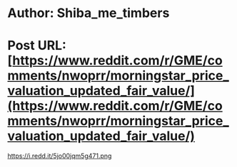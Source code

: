 # Author: Shiba_me_timbers
# Post URL: [https://www.reddit.com/r/GME/comments/nwoprr/morningstar_price_valuation_updated_fair_value/](https://www.reddit.com/r/GME/comments/nwoprr/morningstar_price_valuation_updated_fair_value/)


https://i.redd.it/5jo00jqm5g471.png